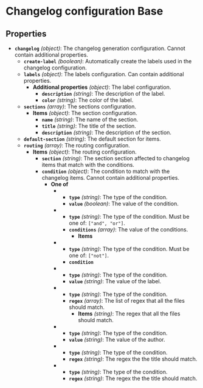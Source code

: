 # Changelog configuration Base

## Properties

- **`changelog`** _(object)_: The changelog generation configuration. Cannot contain additional properties.
  - **`create-label`** _(boolean)_: Automatically create the labels used in the changelog configuration.
  - **`labels`** _(object)_: The labels configuration. Can contain additional properties.
    - **Additional properties** _(object)_: The label configuration.
      - **`description`** _(string)_: The description of the label.
      - **`color`** _(string)_: The color of the label.
  - **`sections`** _(array)_: The sections configuration.
    - **Items** _(object)_: The section configuration.
      - **`name`** _(string)_: The name of the section.
      - **`title`** _(string)_: The title of the section.
      - **`description`** _(string)_: The description of the section.
  - **`default-section`** _(string)_: The default section for items.
  - **`routing`** _(array)_: The routing configuration.
    - **Items** _(object)_: The routing configuration.
      - **`section`** _(string)_: The section section affected to changelog items that match with the conditions.
      - **`condition`** _(object)_: The condition to match with the changelog items. Cannot contain additional properties.
        - **One of**
          - - **`type`** _(string)_: The type of the condition.
            - **`value`** _(boolean)_: The value of the condition.
          - - **`type`** _(string)_: The type of the condition. Must be one of: `["and", "or"]`.
            - **`conditions`** _(array)_: The value of the conditions.
              - **Items**
          - - **`type`** _(string)_: The type of the condition. Must be one of: `["not"]`.
            - **`condition`**
          - - **`type`** _(string)_: The type of the condition.
            - **`value`** _(string)_: The value of the label.
          - - **`type`** _(string)_: The type of the condition.
            - **`regex`** _(array)_: The list of regex that all the files should match.
              - **Items** _(string)_: The regex that all the files should match.
          - - **`type`** _(string)_: The type of the condition.
            - **`value`** _(string)_: The value of the author.
          - - **`type`** _(string)_: The type of the condition.
            - **`regex`** _(string)_: The regex the the title should match.
          - - **`type`** _(string)_: The type of the condition.
            - **`regex`** _(string)_: The regex the the title should match.
